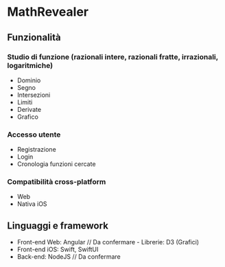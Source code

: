 # MathRevealer
## Funzionalità
### Studio di funzione (razionali intere, razionali fratte, irrazionali, logaritmiche)
- Dominio
- Segno
- Intersezioni
- Limiti
- Derivate
- Grafico
### Accesso utente
- Registrazione
- Login
- Cronologia funzioni cercate
### Compatibilità cross-platform
- Web
- Nativa iOS
## Linguaggi e framework
- Front-end Web: Angular // Da confermare - Librerie: D3 (Grafici)
- Front-end iOS: Swift, SwiftUI
- Back-end: NodeJS // Da confermare